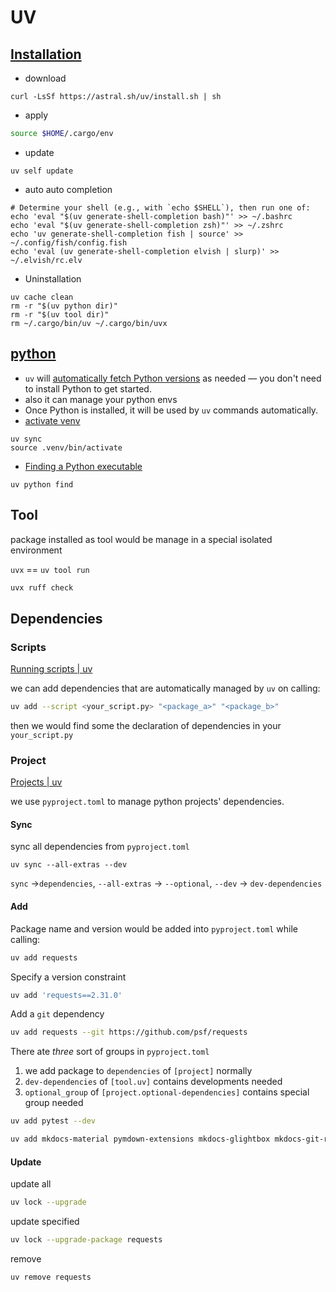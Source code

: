 # UV

## [Installation](https://docs.astral.sh/uv/getting-started/installation/)

- download

```shell
curl -LsSf https://astral.sh/uv/install.sh | sh
```

- apply

```zsh
source $HOME/.cargo/env
```

- update

```shell
uv self update
```

- auto auto completion

```shell
# Determine your shell (e.g., with `echo $SHELL`), then run one of:
echo 'eval "$(uv generate-shell-completion bash)"' >> ~/.bashrc
echo 'eval "$(uv generate-shell-completion zsh)"' >> ~/.zshrc
echo 'uv generate-shell-completion fish | source' >> ~/.config/fish/config.fish
echo 'eval (uv generate-shell-completion elvish | slurp)' >> ~/.elvish/rc.elv
```

- Uninstallation

```shell
uv cache clean
rm -r "$(uv python dir)"
rm -r "$(uv tool dir)"
rm ~/.cargo/bin/uv ~/.cargo/bin/uvx
```

## [python](https://docs.astral.sh/uv/concepts/python-versions/#installing-a-python-version)

- `uv` will [automatically fetch Python versions](https://docs.astral.sh/uv/guides/install-python/#automatic-python-downloads) as needed — you don't need to install Python to get started.
- also it can manage your python envs
- Once Python is installed, it will be used by `uv` commands automatically.
- [activate venv](https://docs.astral.sh/uv/guides/projects/#running-commands:~:text=uv%20sync%0A%24%20source%20.venv/bin/activate)

```shell
uv sync
source .venv/bin/activate
```

- [Finding a Python executable](https://docs.astral.sh/uv/concepts/python-versions/#finding-a-python-executable:~:text=To%20find%20a%20Python%20executable%2C%20use%20the%20uv%20python%20find%20command%3A)

```shell
uv python find
```

## Tool

package installed as tool would be manage in a special isolated environment

`uvx` == `uv tool run`

```bash
uvx ruff check
```

## Dependencies

### Scripts

[Running scripts | uv](https://docs.astral.sh/uv/guides/scripts/)

we can add dependencies that are automatically managed by `uv` on calling:

```bash
uv add --script <your_script.py> "<package_a>" "<package_b>"
```

then we would find some the declaration of dependencies in your `your_script.py`

### Project

[Projects | uv](https://docs.astral.sh/uv/concepts/projects/)

we use `pyproject.toml` to manage python projects' dependencies.

#### Sync

sync all dependencies from `pyproject.toml`

```
uv sync --all-extras --dev
```

`sync` ->`dependencies`, `--all-extras` -> `--optional`, `--dev` -> `dev-dependencies`

#### Add

Package name and version would be added into `pyproject.toml` while calling:

```bash
uv add requests
```

Specify a version constraint

```bash
uv add 'requests==2.31.0'
```

Add a `git` dependency

```bash
uv add requests --git https://github.com/psf/requests
```

There ate _three_ sort of groups in `pyproject.toml`
1. we add package to `dependencies` of `[project]` normally
2. `dev-dependencies` of `[tool.uv]` contains developments needed
3. `optional_group` of `[project.optional-dependencies]` contains special group needed

```bash
uv add pytest --dev
```

```bash
uv add mkdocs-material pymdown-extensions mkdocs-glightbox mkdocs-git-revision-date-localized-plugin mkdocs-obsidian-bridge mkdocs-publisher --optional mkdocs
```

#### Update

update all

```bash
uv lock --upgrade
```

update specified

```bash
uv lock --upgrade-package requests
```

remove

```bash
uv remove requests
```
